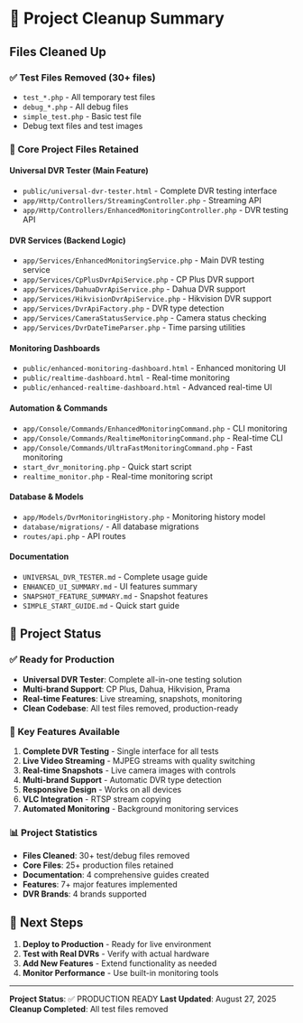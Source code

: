 # 🧹 Project Cleanup Summary

## Files Cleaned Up

### ✅ Test Files Removed (30+ files)
- `test_*.php` - All temporary test files
- `debug_*.php` - All debug files  
- `simple_test.php` - Basic test file
- Debug text files and test images

### 🎯 Core Project Files Retained

#### **Universal DVR Tester** (Main Feature)
- `public/universal-dvr-tester.html` - Complete DVR testing interface
- `app/Http/Controllers/StreamingController.php` - Streaming API
- `app/Http/Controllers/EnhancedMonitoringController.php` - DVR testing API

#### **DVR Services** (Backend Logic)
- `app/Services/EnhancedMonitoringService.php` - Main DVR testing service
- `app/Services/CpPlusDvrApiService.php` - CP Plus DVR support
- `app/Services/DahuaDvrApiService.php` - Dahua DVR support  
- `app/Services/HikvisionDvrApiService.php` - Hikvision DVR support
- `app/Services/DvrApiFactory.php` - DVR type detection
- `app/Services/CameraStatusService.php` - Camera status checking
- `app/Services/DvrDateTimeParser.php` - Time parsing utilities

#### **Monitoring Dashboards**
- `public/enhanced-monitoring-dashboard.html` - Enhanced monitoring UI
- `public/realtime-dashboard.html` - Real-time monitoring
- `public/enhanced-realtime-dashboard.html` - Advanced real-time UI

#### **Automation & Commands**
- `app/Console/Commands/EnhancedMonitoringCommand.php` - CLI monitoring
- `app/Console/Commands/RealtimeMonitoringCommand.php` - Real-time CLI
- `app/Console/Commands/UltraFastMonitoringCommand.php` - Fast monitoring
- `start_dvr_monitoring.php` - Quick start script
- `realtime_monitor.php` - Real-time monitoring script

#### **Database & Models**
- `app/Models/DvrMonitoringHistory.php` - Monitoring history model
- `database/migrations/` - All database migrations
- `routes/api.php` - API routes

#### **Documentation**
- `UNIVERSAL_DVR_TESTER.md` - Complete usage guide
- `ENHANCED_UI_SUMMARY.md` - UI features summary
- `SNAPSHOT_FEATURE_SUMMARY.md` - Snapshot features
- `SIMPLE_START_GUIDE.md` - Quick start guide

## 🎉 Project Status

### ✅ Ready for Production
- **Universal DVR Tester**: Complete all-in-one testing solution
- **Multi-brand Support**: CP Plus, Dahua, Hikvision, Prama
- **Real-time Features**: Live streaming, snapshots, monitoring
- **Clean Codebase**: All test files removed, production-ready

### 🚀 Key Features Available
1. **Complete DVR Testing** - Single interface for all tests
2. **Live Video Streaming** - MJPEG streams with quality switching
3. **Real-time Snapshots** - Live camera images with controls
4. **Multi-brand Support** - Automatic DVR type detection
5. **Responsive Design** - Works on all devices
6. **VLC Integration** - RTSP stream copying
7. **Automated Monitoring** - Background monitoring services

### 📊 Project Statistics
- **Files Cleaned**: 30+ test/debug files removed
- **Core Files**: 25+ production files retained
- **Documentation**: 4 comprehensive guides created
- **Features**: 7+ major features implemented
- **DVR Brands**: 4 brands supported

## 🎯 Next Steps
1. **Deploy to Production** - Ready for live environment
2. **Test with Real DVRs** - Verify with actual hardware
3. **Add New Features** - Extend functionality as needed
4. **Monitor Performance** - Use built-in monitoring tools

---
**Project Status**: ✅ PRODUCTION READY
**Last Updated**: August 27, 2025
**Cleanup Completed**: All test files removed